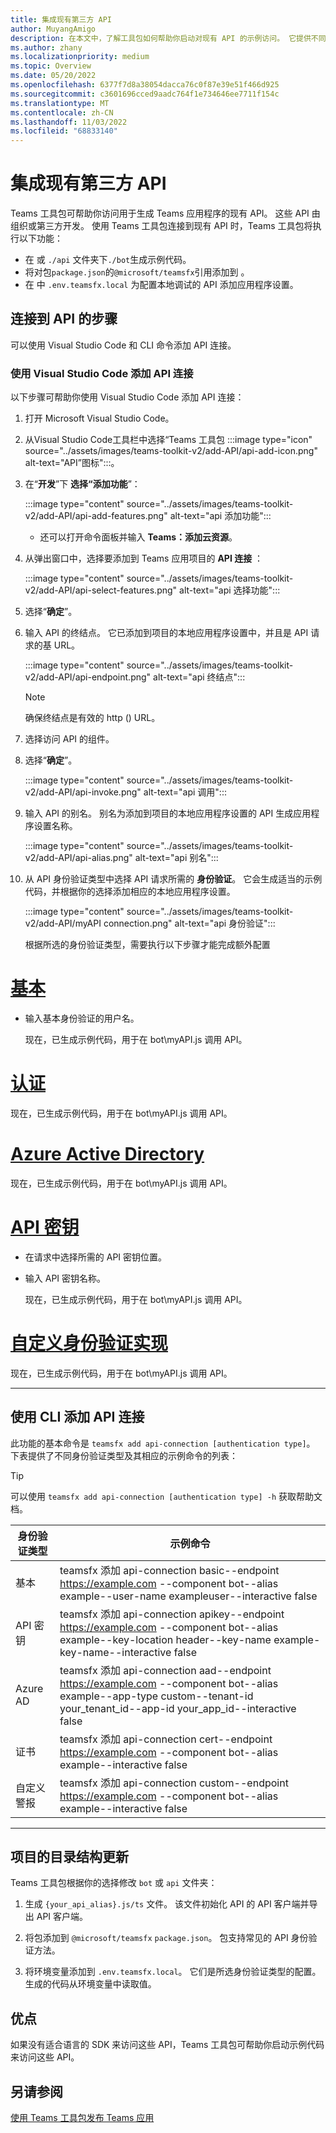 ```yaml
---
title: 集成现有第三方 API
author: MuyangAmigo
description: 在本文中，了解工具包如何帮助你启动对现有 API 的示例访问。 它提供不同身份验证类型的列表。
ms.author: zhany
ms.localizationpriority: medium
ms.topic: Overview
ms.date: 05/20/2022
ms.openlocfilehash: 6377f7d8a38054dacca76c0f87e39e51f466d925
ms.sourcegitcommit: c3601696cced9aadc764f1e734646ee7711f154c
ms.translationtype: MT
ms.contentlocale: zh-CN
ms.lasthandoff: 11/03/2022
ms.locfileid: "68833140"
---
```

# <a name="integrate-existing-third-party-apis"></a>集成现有第三方 API

Teams 工具包可帮助你访问用于生成 Teams 应用程序的现有 API。 这些 API 由组织或第三方开发。 使用 Teams 工具包连接到现有 API 时，Teams 工具包将执行以下功能：

* 在 或 `./api` 文件夹下`./bot`生成示例代码。
* 将对包`package.json`的`@microsoft/teamsfx`引用添加到 。
* 在 中  `.env.teamsfx.local` 为配置本地调试的 API 添加应用程序设置。

## <a name="steps-to-connect-to-api"></a>连接到 API 的步骤

可以使用 Visual Studio Code 和 CLI 命令添加 API 连接。

### <a name="add-api-connection-using-visual-studio-code"></a>使用 Visual Studio Code 添加 API 连接

以下步骤可帮助你使用 Visual Studio Code 添加 API 连接：

1. 打开 Microsoft Visual Studio Code。
2. 从Visual Studio Code工具栏中选择“Teams 工具包 :::image type="icon" source="../assets/images/teams-toolkit-v2/add-API/api-add-icon.png" alt-text="API”图标":::。
3. 在“**开发**”下 **选择“添加功能**”：

    :::image type="content" source="../assets/images/teams-toolkit-v2/add-API/api-add-features.png" alt-text="api 添加功能":::

    * 还可以打开命令面板并输入 **Teams：添加云资源**。

4. 从弹出窗口中，选择要添加到 Teams 应用项目的 **API 连接** ：

    :::image type="content" source="../assets/images/teams-toolkit-v2/add-API/api-select-features.png" alt-text="api 选择功能":::

5. 选择“**确定**”。

6. 输入 API 的终结点。 它已添加到项目的本地应用程序设置中，并且是 API 请求的基 URL。

    :::image type="content" source="../assets/images/teams-toolkit-v2/add-API/api-endpoint.png" alt-text="api 终结点":::

     > [!NOTE]
     > 确保终结点是有效的 http () URL。

7. 选择访问 API 的组件。

8. 选择“**确定**”。

    :::image type="content" source="../assets/images/teams-toolkit-v2/add-API/api-invoke.png" alt-text="api 调用":::

9. 输入 API 的别名。 别名为添加到项目的本地应用程序设置的 API 生成应用程序设置名称。

    :::image type="content" source="../assets/images/teams-toolkit-v2/add-API/api-alias.png" alt-text="api 别名":::

10. 从 API 身份验证类型中选择 API 请求所需的 **身份验证**。 它会生成适当的示例代码，并根据你的选择添加相应的本地应用程序设置。

     :::image type="content" source="../assets/images/teams-toolkit-v2/add-API/myAPI connection.png" alt-text="api 身份验证":::

     根据所选的身份验证类型，需要执行以下步骤才能完成额外配置

# <a name="basic"></a>[基本](#tab/basic)

* 输入基本身份验证的用户名。

  现在，已生成示例代码，用于在 bot\myAPI.js 调用 API。

# <a name="certification"></a>[认证](#tab/certification)

   现在，已生成示例代码，用于在 bot\myAPI.js 调用 API。

# <a name="azure-active-directory"></a>[Azure Active Directory](#tab/AAD)

  现在，已生成示例代码，用于在 bot\myAPI.js 调用 API。

# <a name="api-key"></a>[API 密钥](#tab/apikey)

* 在请求中选择所需的 API 密钥位置。

* 输入 API 密钥名称。

  现在，已生成示例代码，用于在 bot\myAPI.js 调用 API。

# <a name="custom-auth-implementation"></a>[自定义身份验证实现](#tab/CustomAuthImplementation)

  现在，已生成示例代码，用于在 bot\myAPI.js 调用 API。

---

## <a name="add-api-connection-using-cli"></a>使用 CLI 添加 API 连接

此功能的基本命令是 `teamsfx add api-connection [authentication type]`。 下表提供了不同身份验证类型及其相应的示例命令的列表：

 > [!TIP]
 > 可以使用 `teamsfx add api-connection [authentication type] -h` 获取帮助文档。

   |**身份验证类型**|**示例命令**|
   |-----------------------|------------------|
   |基本|teamsfx 添加 api-connection basic--endpoint <https://example.com> --component bot--alias example--user-name exampleuser--interactive false|
   |API 密钥|teamsfx 添加 api-connection apikey--endpoint <https://example.com> --component bot--alias example--key-location header--key-name example-key-name--interactive false|
   |Azure AD|teamsfx 添加 api-connection aad--endpoint <https://example.com> --component bot--alias example--app-type custom--tenant-id your_tenant_id--app-id your_app_id--interactive false|
   |证书|teamsfx 添加 api-connection cert--endpoint <https://example.com> --component bot--alias example--interactive false|
   |自定义警报|teamsfx 添加 api-connection custom--endpoint <https://example.com> --component bot--alias example--interactive false|

---

## <a name="directory-structure-updates-to-your-project"></a>项目的目录结构更新

 Teams 工具包根据你的选择修改 `bot` 或 `api` 文件夹：

1. 生成 `{your_api_alias}.js/ts` 文件。 该文件初始化 API 的 API 客户端并导出 API 客户端。

2. 将包添加到 `@microsoft/teamsfx` `package.json`。 包支持常见的 API 身份验证方法。

3. 将环境变量添加到 `.env.teamsfx.local`。 它们是所选身份验证类型的配置。 生成的代码从环境变量中读取值。

## <a name="advantages"></a>优点

如果没有适合语言的 SDK 来访问这些 API，Teams 工具包可帮助你启动示例代码来访问这些 API。

## <a name="see-also"></a>另请参阅

[使用 Teams 工具包发布 Teams 应用](publish.md)

